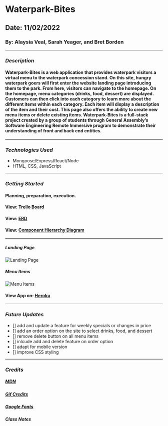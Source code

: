 # Waterpark-Bites

## Date: 11/02/2022

### By: Alaysia Veal, Sarah Yeager, and Bret Borden

---

### **_Description_**

#### Waterpark-Bites is a web application that provides waterpark visitors a virtual menu to the waterpark concession stand. On this site, hungry waterpark goers will first enter the website landing page introducing them to the park. From here, visitors can navigate to the homepage. On the homepage, menu categories (drinks, food, dessert) are displayed. Customers can then click into each category to learn more about the different items within each category. Each item will display a description of the item and their cost. This page also offers the ability to create new menu items or delete existing items. Waterpark-Bites is a full-stack project created by a group of students through General Assembly’s Software Engineering Remote Immersive program to demonstrate their understanding of front and back end entities.

---

### **_Technologies Used_**

- Mongoose/Express/React/Node
- HTML, CSS, JavaScript

---

### **_Getting Started_**

#### Planning, preparation, execution.

#### View: [Trello Board](https://trello.com/b/ZTNv4HLq/project-management)

#### View: [ERD](https://postimg.cc/62zFTgJX)

#### View: [Component Hierarchy Diagram](https://postimg.cc/kVLLD0pL)

---

##### Landing Page

![Landing Page](https://user-images.githubusercontent.com/95553482/199534633-fa27735a-bfce-49fb-a94e-c1f0922aa6bc.png)

##### Menu Items

![Menu Items](https://user-images.githubusercontent.com/95553482/199534886-26ce5cfc-7340-467a-86c0-2ef48a12ffe8.png)

#### View App on: [Heroku](https://waterpark-bites.herokuapp.com/)

---

### **_Future Updates_**

- [] add and update a feature for weekly specials or changes in price
- [] add an order option on the site to select drinks, food, and dessert
- [] remove delete button on all menu items
- [] inlcude add and delete feature on order option
- [] adapt for mobile version
- [] improve CSS styling

---

### **_Credits_**

##### [MDN](https://developer.mozilla.org/en-US/)

##### [Gif Credits](Giphy.com)

##### [Google Fonts](https://fonts.google.com/specimen/Londrina+Solid)

##### Class Notes
